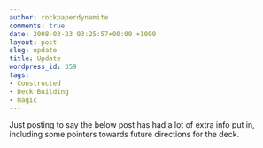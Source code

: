 ```yaml
---
author: rockpaperdynamite
comments: true
date: 2008-03-23 03:25:57+00:00 +1000
layout: post
slug: update
title: Update
wordpress_id: 359
tags:
- Constructed
- Deck Building
- magic
---
```


Just posting to say the below post has had a lot of extra info put in, including some pointers towards future directions for the deck.
